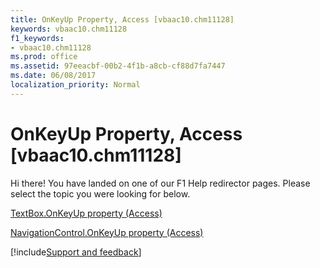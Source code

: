 ```yaml
---
title: OnKeyUp Property, Access [vbaac10.chm11128]
keywords: vbaac10.chm11128
f1_keywords:
- vbaac10.chm11128
ms.prod: office
ms.assetid: 97eeacbf-00b2-4f1b-a8cb-cf88d7fa7447
ms.date: 06/08/2017
localization_priority: Normal
---
```



# OnKeyUp Property, Access [vbaac10.chm11128]

Hi there! You have landed on one of our F1 Help redirector pages. Please select the topic you were looking for below.

[TextBox.OnKeyUp property (Access)](https://msdn.microsoft.com/library/77ebdf97-ae3f-73f4-d670-3c99d1f4f87d%28Office.15%29.aspx)

[NavigationControl.OnKeyUp property (Access)](https://msdn.microsoft.com/library/ac069657-a9de-79f2-2e7c-92e151228f2a%28Office.15%29.aspx)

[!include[Support and feedback](~/includes/feedback-boilerplate.md)]